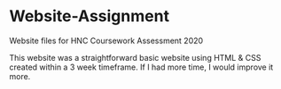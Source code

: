 # Website-Assignment
Website files for HNC Coursework Assessment 2020

This website was a straightforward basic website using HTML & CSS created within a 3 week timeframe. 
If I had more time, I would improve it more.
